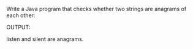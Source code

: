 Write a Java program that checks whether two strings are anagrams of each other:


OUTPUT:

listen and silent are anagrams.